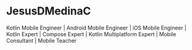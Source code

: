 # JesusDMedinaC

Kotlin Mobile Engineer | Android Mobile Engineer | iOS Mobile Engineer | Kotlin Expert | Compose Expert | Kotlin Multiplatform Expert | Mobile Consultant | Mobile Teacher
